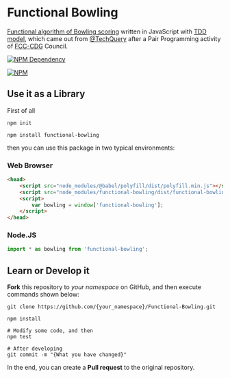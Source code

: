 # Functional Bowling

[Functional algorithm of Bowling scoring](http://cyber-dojo.org/review/show/DC2C0AC2A7?avatar=starfish) written in JavaScript with [TDD model](https://en.wikipedia.org/wiki/Test-driven_development), which came out from [@TechQuery](https://github.com/TechQuery/) after a Pair Programming activity of [FCC-CDG](https://freecodecamp-chengdu.github.io/) Council.

[![NPM Dependency](https://david-dm.org/TechQuery/Functional-Bowling.svg)](https://david-dm.org/TechQuery/Functional-Bowling)

[![NPM](https://nodei.co/npm/functional-bowling.png?downloads=true&downloadRank=true&stars=true)](https://nodei.co/npm/functional-bowling/)



## Use it as a Library

First of all

```Shell
npm init

npm install functional-bowling
```
then you can use this package in two typical environments:

### Web Browser

```HTML
<head>
    <script src="node_modules/@babel/polyfill/dist/polyfill.min.js"></script>
    <script src="node_modules/functional-bowling/dist/functional-bowling.js"></script>
    <script>
        var bowling = window['functional-bowling'];
    </script>
</head>
```

### Node.JS

```JavaScript
import * as bowling from 'functional-bowling';
```


## Learn or Develop it

**Fork** this repository to *your namespace* on GitHub, and then execute commands shown below:

```Shell
git clone https://github.com/{your_namespace}/Functional-Bowling.git

npm install

# Modify some code, and then
npm test

# After developing
git commit -m "{What you have changed}"
```
In the end, you can create a **Pull request** to the original repository.
